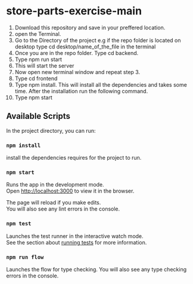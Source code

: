 # store-parts-exercise-main
 
1. Download this repository and save in your preffered location. 
2. open the Terminal.
3. Go to the Directory of the project e.g if the repo folder is located on desktop type cd desktop/name_of_the_file in the terminal
4. Once you are in the repo folder. Type cd backend. 
5. Type npm run start
6. This will start the server
7. Now open new terminal window and repeat step 3. 
8. Type cd frontend
9. Type npm install. This will install all the dependencies and takes some time. After the installation run the following command.
10. Type npm start

## Available Scripts

In the project directory, you can run:

### `npm install`

install the dependencies requires for the project to run.

### `npm start`

Runs the app in the development mode.<br />
Open [http://localhost:3000](http://localhost:3000) to view it in the browser.

The page will reload if you make edits.<br />
You will also see any lint errors in the console.

### `npm test`

Launches the test runner in the interactive watch mode.<br />
See the section about [running tests](https://facebook.github.io/create-react-app/docs/running-tests) for more information.

### `npm run flow`

Launches the flow for type checking. 
You will also see any type checking errors in the console.
